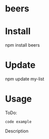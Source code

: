 # beers

# Install
npm install beers

# Update

npm update my-list

# Usage
ToDo:


````
code example
````

Description